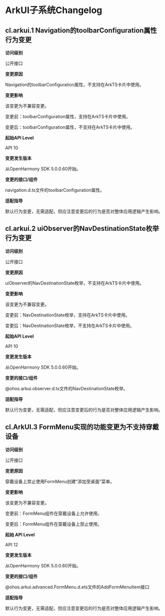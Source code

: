 # ArkUI子系统Changelog

## cl.arkui.1 Navigation的toolbarConfiguration属性行为变更

**访问级别**

公开接口

**变更原因**

Navigation的toolbarConfiguration属性，不支持在ArkTS卡片中使用。

**变更影响**

该变更为不兼容变更。

变更前：toolbarConfiguration属性，支持在ArkTS卡片中使用。

变更后：toolbarConfiguration属性，不支持在ArkTS卡片中使用。

**起始API Level**

API 10

**变更发生版本**

从OpenHarmony SDK 5.0.0.60开始。

**变更的接口/组件**

navigation.d.ts文件的toolbarConfiguration属性。

**适配指导**

默认行为变更，无需适配，但应注意变更后的行为是否对整体应用逻辑产生影响。

## cl.arkui.2 uiObserver的NavDestinationState枚举行为变更

**访问级别**

公开接口

**变更原因**

uiObserver的NavDestinationState枚举，不支持在ArkTS卡片中使用。

**变更影响**

该变更为不兼容变更。

变更前：NavDestinationState枚举，支持在ArkTS卡片中使用。

变更后：NavDestinationState枚举，不支持在ArkTS卡片中使用。

**起始API Level**

API 10

**变更发生版本**

从OpenHarmony SDK 5.0.0.60开始。

**变更的接口/组件**

@ohos.arkui.observer.d.ts文件的NavDestinationState枚举。

**适配指导**

默认行为变更，无需适配，但应注意变更后的行为是否对整体应用逻辑产生影响。

## cl.ArkUI.3 FormMenu实现的功能变更为不支持穿戴设备

**访问级别**

公开接口

**变更原因**

穿戴设备上禁止使用FormMenu创建“添加至桌面”菜单。

**变更影响**

该变更为不兼容变更。

变更前：FormMenu组件在穿戴设备上允许使用。

变更后：FormMenu组件在穿戴设备上禁止使用。


**起始 API Level**

API 12

**变更发生版本**

从OpenHarmony SDK 5.0.0.60开始。

**变更的接口/组件**  

@ohos.arkui.advanced.FormMenu.d.ets文件的AddFormMenuItem接口

**适配指导**

默认行为变更，无需适配，但应注意变更后的行为是否对整体应用逻辑产生影响。